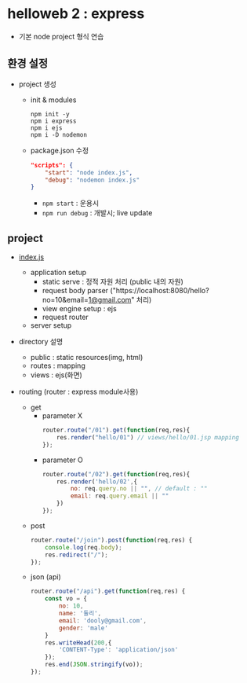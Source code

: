 # helloweb 2 : express

* 기본 node project 형식 연습

## 환경 설정

* project 생성
    * init & modules
        ```shell
        npm init -y
        npm i express
        npm i ejs
        npm i -D nodemon
        ```

    * package.json 수정
        ```json
        "scripts": {
            "start": "node index.js",
            "debug": "nodemon index.js"
        }
        ```
        * ```npm start``` : 운용시
        * ```npm run debug``` : 개발시; live update

## project

* [index.js](index.js)
    * application setup
        * static serve : 정적 자원 처리 (public 내의 자원)
        * request body parser ("https://localhost:8080/hello?no=10&email=1@gmail.com" 처리)
        * view engine setup : ejs
        * request router
    * server setup

* directory 설명
    * public : static resources(img, html)
    * routes : mapping
    * views : ejs(화면)

* routing (router : express module사용)
    * get
        * parameter X
            ```js
            router.route("/01").get(function(req,res){
                res.render("hello/01") // views/hello/01.jsp mapping
            });
            ```
        * parameter O
            ```js
            router.route("/02").get(function(req,res){
                res.render('hello/02',{
                    no: req.query.no || "", // default : ""
                    email: req.query.email || ""
                })
            });
            ```
    * post
        ```js
        router.route("/join").post(function(req,res) {
            console.log(req.body);
            res.redirect("/");
        });
        ```
    * json (api)
        ```js
        router.route("/api").get(function(req,res) {
            const vo = {
                no: 10,
                name: '둘리',
                email: 'dooly@gmail.com',
                gender: 'male'
            }
            res.writeHead(200,{
                'CONTENT-Type': 'application/json'
            });
            res.end(JSON.stringify(vo));
        });
        ```